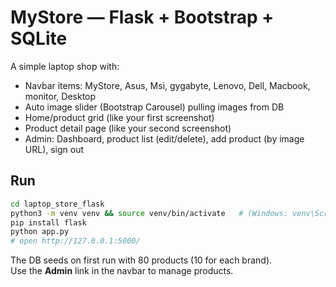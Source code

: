 
# MyStore — Flask + Bootstrap + SQLite

A simple laptop shop with:
- Navbar items: MyStore, Asus, Msi, gygabyte, Lenovo, Dell, Macbook, monitor, Desktop
- Auto image slider (Bootstrap Carousel) pulling images from DB
- Home/product grid (like your first screenshot)
- Product detail page (like your second screenshot)
- Admin: Dashboard, product list (edit/delete), add product (by image URL), sign out

## Run

```bash
cd laptop_store_flask
python3 -m venv venv && source venv/bin/activate   # (Windows: venv\Scripts\activate)
pip install flask
python app.py
# open http://127.0.0.1:5000/
```

The DB seeds on first run with 80 products (10 for each brand).  
Use the **Admin** link in the navbar to manage products.
